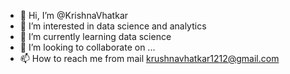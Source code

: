 - 👋 Hi, I’m @KrishnaVhatkar
- 👀 I’m interested in data science and analytics
- 🌱 I’m currently learning data science
- 💞️ I’m looking to collaborate on ...
- 📫 How to reach me from mail krushnavhatkar1212@gmail.com

<!---
KrishnaVhatkar/KrishnaVhatkar is a ✨ special ✨ repository because its `README.md` (this file) appears on your GitHub profile.
You can click the Preview link to take a look at your changes.
--->
